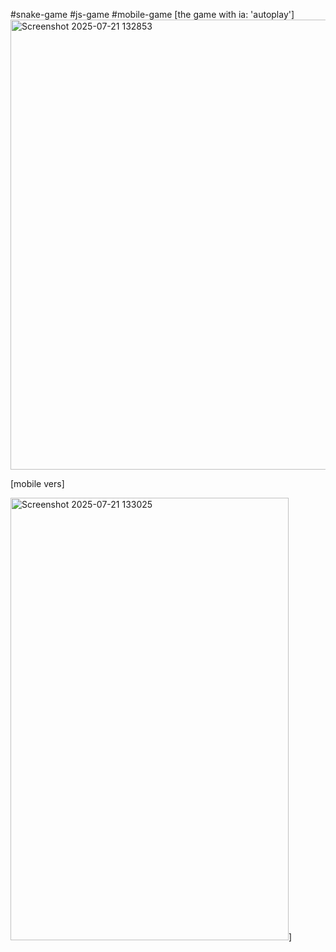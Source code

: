 #snake-game
#js-game
#mobile-game
[the game with ia: 'autoplay']
<img width="1616" height="720" alt="Screenshot 2025-07-21 132853" src="https://github.com/user-attachments/assets/461ec9a1-3048-4df8-8bf3-86fe6a66dbd7" />

  [mobile vers]
  
<img width="445" height="708" alt="Screenshot 2025-07-21 133025" src="https://github.com/user-attachments/assets/412626fb-a897-4c59-a02d-1c540d4a38c2" />]

